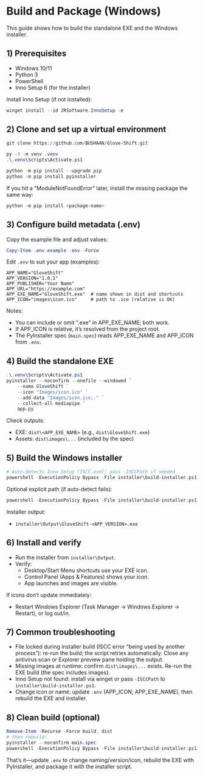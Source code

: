 # Build and Package (Windows)

This guide shows how to build the standalone EXE and the Windows installer.

## 1) Prerequisites
- Windows 10/11
- Python 3
- PowerShell
- Inno Setup 6 (for the installer)

Install Inno Setup (if not installed):
```powershell
winget install --id JRSoftware.InnoSetup -e
```

## 2) Clone and set up a virtual environment
```powershell
git clone https://github.com/BUSHAAN/Glove-Shift.git

py -3 -m venv .venv
.\.venv\Scripts\Activate.ps1

python -m pip install --upgrade pip
python -m pip install pyinstaller
```

If you hit a "ModuleNotFoundError" later, install the missing package the same way:
```powershell
python -m pip install <package-name>
```

## 3) Configure build metadata (.env)
Copy the example file and adjust values:
```powershell
Copy-Item .env.example .env -Force
```

Edit `.env` to suit your app (examples):
```
APP_NAME="GloveShift"
APP_VERSION="1.0.1"
APP_PUBLISHER="Your Name"
APP_URL="https://example.com"
APP_EXE_NAME="GloveShift.exe"  # name shown in dist and shortcuts
APP_ICON="images\icon.ico"     # path to .ico (relative is OK)
```
Notes:
- You can include or omit ".exe" in APP_EXE_NAME; both work.
- If APP_ICON is relative, it’s resolved from the project root.
- The PyInstaller spec (`main.spec`) reads APP_EXE_NAME and APP_ICON from `.env`.

## 4) Build the standalone EXE
```powershell
.\.venv\Scripts\Activate.ps1
pyinstaller --noconfirm --onefile --windowed `
    --name GloveShift `
    --icon "Images/icon.ico" `
    --add-data "Images/icon.ico;." `
    --collect-all mediapipe `
    app.py 
```

Check outputs:
- EXE: `dist\<APP_EXE_NAME>` (e.g., `dist\GloveShift.exe`)
- Assets: `dist\images\...` (included by the spec)

## 5) Build the Windows installer
```powershell
# Auto-detects Inno Setup (ISCC.exe); pass -ISCCPath if needed
powershell -ExecutionPolicy Bypass -File installer\build-installer.ps1
```

Optional explicit path (if auto-detect fails):
```powershell
powershell -ExecutionPolicy Bypass -File installer\build-installer.ps1 -ISCCPath "C:\Users\<you>\AppData\Local\Programs\Inno Setup 6\ISCC.exe"
```

Installer output:
- `installer\Output\GloveShift-<APP_VERSION>.exe`

## 6) Install and verify
- Run the installer from `installer\Output`.
- Verify:
  - Desktop/Start Menu shortcuts use your EXE icon.
  - Control Panel (Apps & Features) shows your icon.
  - App launches and images are visible.

If icons don’t update immediately:
- Restart Windows Explorer (Task Manager → Windows Explorer → Restart), or log out/in.

## 7) Common troubleshooting
- File locked during installer build (ISCC error “being used by another process”): re-run the build; the script retries automatically. Close any antivirus scan or Explorer preview pane holding the output.
- Missing images at runtime: confirm `dist\images\...` exists. Re-run the EXE build (the spec includes images).
- Inno Setup not found: install via winget or pass `-ISCCPath` to `installer\build-installer.ps1`.
- Change icon or name: update `.env` (APP_ICON, APP_EXE_NAME), then rebuild the EXE and installer.

## 8) Clean build (optional)
```powershell
Remove-Item -Recurse -Force build, dist
# then rebuild:
pyinstaller --noconfirm main.spec
powershell -ExecutionPolicy Bypass -File installer\build-installer.ps1
```

That’s it—update `.env` to change naming/version/icon, rebuild the EXE with PyInstaller, and package it with the installer script.